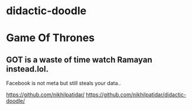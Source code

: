 # didactic-doodle
# Game Of Thrones

## GOT is a waste of time watch Ramayan instead.lol.


Facebook is not meta but still steals your data..

https://github.com/nikhilpatidar/
https://github.com/nikhilpatidar/didactic-doodle/
